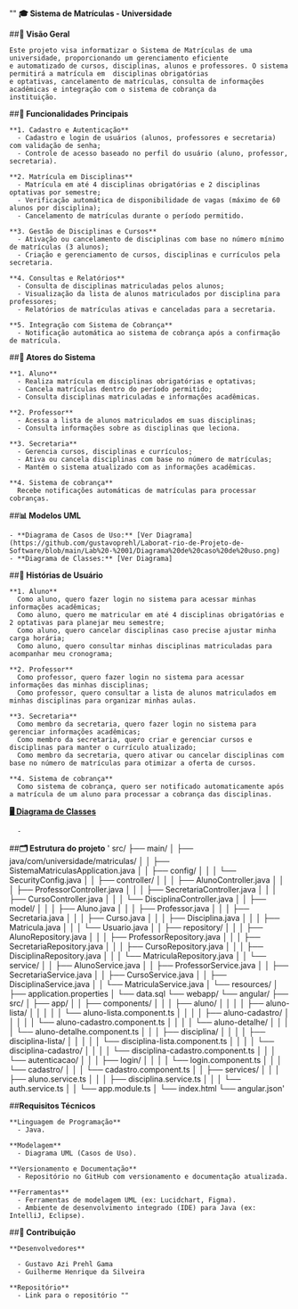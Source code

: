 "" **🎓 Sistema de Matrículas - Universidade**

  ##**🎯 Visão Geral**

    Este projeto visa informatizar o Sistema de Matrículas de uma universidade, proporcionando um gerenciamento eficiente  
    e automatizado de cursos, disciplinas, alunos e professores. O sistema permitirá a matrícula em  disciplinas obrigatórias  
    e optativas, cancelamento de matrículas, consulta de informações  acadêmicas e integração com o sistema de cobrança da  
    instituição.  


  ##**🚀 Funcionalidades Principais**

    **1. Cadastro e Autenticação** 
      - Cadastro e login de usuários (alunos, professores e secretaria) com validação de senha;
      - Controle de acesso baseado no perfil do usuário (aluno, professor, secretaria).

    **2. Matrícula em Disciplinas** 
      - Matrícula em até 4 disciplinas obrigatórias e 2 disciplinas optativas por semestre;
      - Verificação automática de disponibilidade de vagas (máximo de 60 alunos por disciplina);
      - Cancelamento de matrículas durante o período permitido.

    **3. Gestão de Disciplinas e Cursos**
      - Ativação ou cancelamento de disciplinas com base no número mínimo de matrículas (3 alunos);
      - Criação e gerenciamento de cursos, disciplinas e currículos pela secretaria.

    **4. Consultas e Relatórios**
      - Consulta de disciplinas matriculadas pelos alunos;
      - Visualização da lista de alunos matriculados por disciplina para professores;
      - Relatórios de matrículas ativas e canceladas para a secretaria.

    **5. Integração com Sistema de Cobrança**
      - Notificação automática ao sistema de cobrança após a confirmação de matrícula.

  ##**👥 Atores do Sistema**

    **1. Aluno**
      - Realiza matrícula em disciplinas obrigatórias e optativas;
      - Cancela matrículas dentro do período permitido;
      - Consulta disciplinas matriculadas e informações acadêmicas.

    **2. Professor**
      - Acessa a lista de alunos matriculados em suas disciplinas;
      - Consulta informações sobre as disciplinas que leciona.

    **3. Secretaria**
      - Gerencia cursos, disciplinas e currículos;
      - Ativa ou cancela disciplinas com base no número de matrículas;
      - Mantém o sistema atualizado com as informações acadêmicas.

    **4. Sistema de cobrança**
      Recebe notificações automáticas de matrículas para processar cobranças.

  ##**📊 Modelos UML**

    - **Diagrama de Casos de Uso:** [Ver Diagrama] (https://github.com/gustavoprehl/Laborat-rio-de-Projeto-de-Software/blob/main/Lab%20-%2001/Diagrama%20de%20caso%20de%20uso.png) 
    - **Diagrama de Classes:** [Ver Diagrama]

  ##**📜 Histórias de Usuário**

    **1. Aluno**
      Como aluno, quero fazer login no sistema para acessar minhas informações acadêmicas;
      Como aluno, quero me matricular em até 4 disciplinas obrigatórias e 2 optativas para planejar meu semestre;
      Como aluno, quero cancelar disciplinas caso precise ajustar minha carga horária;
      Como aluno, quero consultar minhas disciplinas matriculadas para acompanhar meu cronograma;

    **2. Professor**
      Como professor, quero fazer login no sistema para acessar informações das minhas disciplinas;
      Como professor, quero consultar a lista de alunos matriculados em minhas disciplinas para organizar minhas aulas.

    **3. Secretaria**
      Como membro da secretaria, quero fazer login no sistema para gerenciar informações acadêmicas;
      Como membro da secretaria, quero criar e gerenciar cursos e disciplinas para manter o currículo atualizado;
      Como membro da secretaria, quero ativar ou cancelar disciplinas com base no número de matrículas para otimizar a oferta de cursos.

    **4. Sistema de cobrança**
      Como sistema de cobrança, quero ser notificado automaticamente após a matrícula de um aluno para processar a cobrança das disciplinas.

  <u>**🖥️ Diagrama de Classes**</u>

      - 
##**🗂️ Estrutura do projeto**
 ' src/
  ├── main/
  │   ├── java/com/universidade/matriculas/
  │   │    ├── SistemaMatriculasApplication.java
  │   │    ├── config/
  │   │    │      └── SecurityConfig.java
  │   │    ├── controller/
  │   │    │      ├── AlunoController.java
  │   │    │      ├── ProfessorController.java
  │   │    │      ├── SecretariaController.java
  │   │    │      ├── CursoController.java
  │   │    │      └── DisciplinaController.java
  │   │    ├── model/
  │   │    │      ├── Aluno.java
  │   │    │      ├── Professor.java
  │   │    │      ├── Secretaria.java
  │   │    │      ├── Curso.java
  │   │    │      ├── Disciplina.java
  │   │    │      ├── Matricula.java
  │   │    │      └── Usuario.java
  │   │    ├── repository/
  │   │    │      ├── AlunoRepository.java
  │   │    │      ├── ProfessorRepository.java
  │   │    │      ├── SecretariaRepository.java
  │   │    │      ├── CursoRepository.java
  │   │    │      ├── DisciplinaRepository.java
  │   │    │      └── MatriculaRepository.java
  │   │    └── service/
  │   │           ├── AlunoService.java
  │   │           ├── ProfessorService.java
  │   │           ├── SecretariaService.java
  │   │           ├── CursoService.java
  │   │           ├── DisciplinaService.java
  │   │           └── MatriculaService.java
  │   └── resources/
  │          ├── application.properties
  │          └── data.sql
  └── webapp/
        └── angular/
               ├── src/
               │    ├── app/
               │    │    ├── components/
               │    │    │      ├── aluno/
               │    │    │      │      ├── aluno-lista/
               │    │    │      │      │      └── aluno-lista.component.ts
               │    │    │      │      ├── aluno-cadastro/
               │    │    │      │      │      └── aluno-cadastro.component.ts
               │    │    │      │      └── aluno-detalhe/
               │    │    │      │             └── aluno-detalhe.component.ts
               │    │    │      ├── disciplina/
               │    │    │      │      ├── disciplina-lista/
               │    │    │      │      │      └── disciplina-lista.component.ts
               │    │    │      │      └── disciplina-cadastro/
               │    │    │      │             └── disciplina-cadastro.component.ts
               │    │    │      └── autenticacao/
               │    │    │             ├── login/
               │    │    │             │      └── login.component.ts
               │    │    │             └── cadastro/
               │    │    │                    └── cadastro.component.ts
               │    │    ├── services/
               │    │    │      ├── aluno.service.ts
               │    │    │      ├── disciplina.service.ts
               │    │    │      └── auth.service.ts
               │    │    └── app.module.ts
               │    └── index.html
               └── angular.json'


  ##**Requisitos Técnicos**

    **Linguagem de Programação**
      - Java.
    
    **Modelagem**
      - Diagrama UML (Casos de Uso).

    **Versionamento e Documentação**
      - Repositório no GitHub com versionamento e documentação atualizada.

    **Ferramentas**
      - Ferramentas de modelagem UML (ex: Lucidchart, Figma).
      - Ambiente de desenvolvimento integrado (IDE) para Java (ex: IntelliJ, Eclipse).

  ##**🔗 Contribuição**

    **Desenvolvedores**
      
      - Gustavo Azi Prehl Gama
      - Guilherme Henrique da Silveira
    
    **Repositório**
      - Link para o repositório ""
